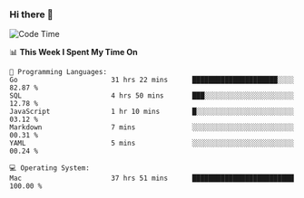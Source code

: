 ### Hi there 👋

<!--
**CrazyCollin/crazycollin** is a ✨ _special_ ✨ repository because its `README.md` (this file) appears on your GitHub profile.

Here are some ideas to get you started:

- 🔭 I’m currently working on ...
- 🌱 I’m currently learning ...
- 👯 I’m looking to collaborate on ...
- 🤔 I’m looking for help with ...
- 💬 Ask me about ...
- 📫 How to reach me: ...
- 😄 Pronouns: ...
- ⚡ Fun fact: ...
-->

<!--START_SECTION:waka-->
![Code Time](http://img.shields.io/badge/Code%20Time-2%2C481%20hrs%2014%20mins-blue)

📊 **This Week I Spent My Time On** 

```text
💬 Programming Languages: 
Go                       31 hrs 22 mins      █████████████████████░░░░   82.87 % 
SQL                      4 hrs 50 mins       ███░░░░░░░░░░░░░░░░░░░░░░   12.78 % 
JavaScript               1 hr 10 mins        █░░░░░░░░░░░░░░░░░░░░░░░░   03.12 % 
Markdown                 7 mins              ░░░░░░░░░░░░░░░░░░░░░░░░░   00.31 % 
YAML                     5 mins              ░░░░░░░░░░░░░░░░░░░░░░░░░   00.24 % 

💻 Operating System: 
Mac                      37 hrs 51 mins      █████████████████████████   100.00 % 
```


<!--END_SECTION:waka-->
